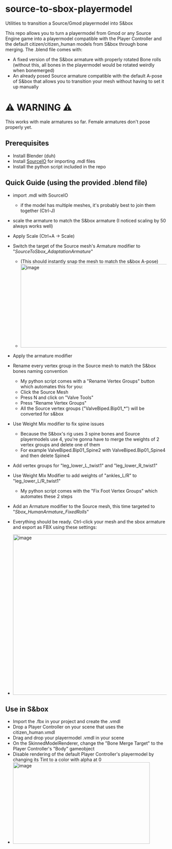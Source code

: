 # source-to-sbox-playermodel
Utilities to transition a Source/Gmod playermodel into S&amp;box

This repo allows you to turn a playermodel from Gmod or any Source Engine game into a playermodel compatible with the Player Controller and the default citizen/citizen_human models from S&box through bone merging.
The .blend file comes with:
- A fixed version of the S&box armature with properly rotated Bone rolls (without this, all bones in the playermodel would be rotated weirdly when bonemerged)
- An already posed Source armature compatible with the default A-pose of S&box that allows you to transition your mesh without having to set it up manually

# ⚠️ WARNING ⚠️
This works with male armatures so far. Female armatures don't pose properly yet.

## Prerequisites
- Install Blender (duh)
- Install [SourceIO](https://github.com/REDxEYE/SourceIO) for importing .mdl files
- Install the python script included in the repo

## Quick Guide (using the provided .blend file)
- import .mdl with SourceIO
    - if the model has multiple meshes, it's probably best to join them together (Ctrl-J)
- scale the armature to match the S&box armature (I noticed scaling by 50 always works well)
- Apply Scale (Ctrl+A -> Scale)
- Switch the target of the Source mesh's Armature modifier to "*SourceToSbox_AdaptationArmature*"
  - (This should instantly snap the mesh to match the s&box A-pose)
  - <img width="653" height="260" alt="image" src="https://github.com/user-attachments/assets/bf2fdba1-52a1-4d17-aaa9-61802acbf24e" />

- Apply the armature modifier
- Rename every vertex group in the Source mesh to match the S&box bones naming convention
  - My python script comes with a "Rename Vertex Groups" button which automates this for you:
  - Click the Source Mesh
  - Press N and click on "Valve Tools"
  - Press "Rename Vertex Groups"
  - All the Source vertex groups ("ValveBiped.Bip01_*") will be converted for s&box
- Use Weight Mix modifier to fix spine issues
  - Because the S&box's rig uses 3 spine bones and Source playermodels use 4, you're gonna have to merge the weights of 2 vertex groups and delete one of them
  - For example ValveBiped.Bip01_Spine2 with ValveBiped.Bip01_Spine4 and then delete Spine4
- Add vertex groups for "leg_lower_L_twist1" and "leg_lower_R_twist1"
- Use Weight Mix Modifier to add weights of "ankles_L/R" to "leg_lower_L/R_twist1"
  - My python script comes with the "Fix Foot Vertex Groups" which automates these 2 steps
- Add an Armature modifier to the Source mesh, this time targeted to "*Sbox_HumanArmature_FixedRolls*"
- Everything should be ready. Ctrl-click your mesh and the sbox armature and export as FBX using these settings:
- <img height="500" alt="image" src="https://github.com/user-attachments/assets/faee66f0-86a9-4328-9360-fc8937b4e7d1" />

## Use in S&box
- Import the .fbx in your project and create the .vmdl
- Drop a Player Controller on your scene that uses the citizen_human.vmdl
- Drag and drop your playermodel .vmdl in your scene
- On the SkinnedModelRenderer, change the "Bone Merge Target" to the Player Controller's "Body" gameobject
- Disable rendering of the default Player Controller's playermodel by changing its Tint to a color with alpha at 0
- <img width="427" height="254" alt="image" src="https://github.com/user-attachments/assets/1ab0ef12-8c86-4405-a10b-ad2bf169d0ff" />



